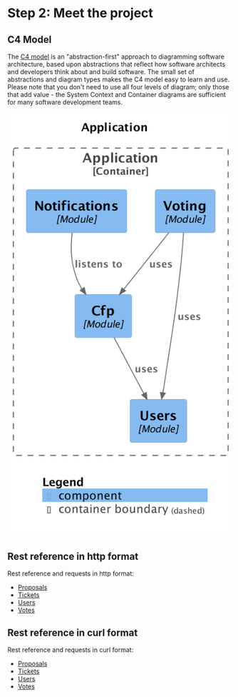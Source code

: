 # Step 2: Meet the project

## C4 Model

The [C4 model](https://c4model.com/) is an "abstraction-first"
approach to diagramming software architecture,
based upon abstractions
that reflect how software architects and developers think
about and build software.
The small set of abstractions and diagram types makes
the C4 model easy to learn and use.
Please note that you don't need to use all four levels of diagram;
only those that add value -
the System Context and Container diagrams are sufficient for many software
development teams.

![step-04-c4.png](img/step-04-c4.png)

## Rest reference in http format

Rest reference and requests in http format:

* [Proposals](../documentation/http/proposals.http)
* [Tickets](../documentation/http/tickets.http)
* [Users](../documentation/http/users.http)
* [Votes](../documentation/http/votes.http)

## Rest reference in curl format

Rest reference and requests in curl format:

* [Proposals](../documentation/proposals.md)
* [Tickets](../documentation/tickets.md)
* [Users](../documentation/users.md)
* [Votes](../documentation/votes.md)
